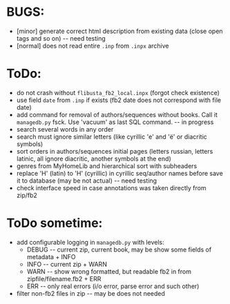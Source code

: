 # BUGS:

  * [minor] generate correct html description from existing data (close open tags and so on) -- need testing
  * [normal] does not read entire `.inp` from `.inpx` archive

# ToDo:

  * do not crash without `flibusta_fb2_local.inpx` (forgot check existence)
  * use field `date` from `.inp` if exists (fb2 date does not correspond with file date)
  * add command for removal of authors/sequences without books. Call it `managedb.py` fsck. Use 'vacuum' as last SQL command. -- in progress
  * search several words in any order
  * search must ignore similar letters (like cyrillic 'е' and 'ё' or diacritic symbols)
  * sort orders in authors/sequences initial pages (letters russian, letters latinic, all ignore diacritic, another symbols at the end)
  * genres from MyHomeLib and hierarchical sort with subheaders
  * replace 'H' (latin) to 'Н' (cyrillic) in cyrillic seq/author names before save it to database (may be not actual) -- need testing
  * check interface speed in case annotations was taken directly from zip/fb2

# ToDo sometime:

  * add configurable logging in `managedb.py` with levels:
    - DEBUG -- current zip, current book, may be show some fields of metadata + INFO
    - INFO  -- current zip + WARN
    - WARN  -- show wrong formatted, but readable fb2 in from zipfile/filename.fb2 + ERR
    - ERR   -- only real errors (i/o error, parse error and such other)
  * filter non-fb2 files in zip -- may be does not needed
